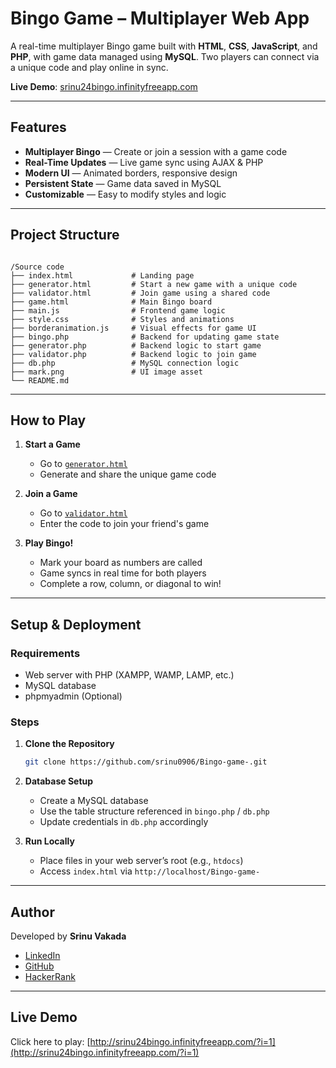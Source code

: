 # Bingo Game – Multiplayer Web App

A real-time multiplayer Bingo game built with **HTML**, **CSS**, **JavaScript**, and **PHP**, with game data managed using **MySQL**. Two players can connect via a unique code and play online in sync.

 **Live Demo**: [srinu24bingo.infinityfreeapp.com](http://srinu24bingo.infinityfreeapp.com/?i=1)

---

##  Features

- **Multiplayer Bingo** — Create or join a session with a game code
- **Real-Time Updates** — Live game sync using AJAX & PHP
- **Modern UI** — Animated borders, responsive design
- **Persistent State** — Game data saved in MySQL
- **Customizable** — Easy to modify styles and logic

---

## Project Structure

```

/Source code
├── index.html             # Landing page
├── generator.html         # Start a new game with a unique code
├── validator.html         # Join game using a shared code
├── game.html              # Main Bingo board
├── main.js                # Frontend game logic
├── style.css              # Styles and animations
├── borderanimation.js     # Visual effects for game UI
├── bingo.php              # Backend for updating game state
├── generator.php          # Backend logic to start game
├── validator.php          # Backend logic to join game
├── db.php                 # MySQL connection logic
├── mark.png               # UI image asset
└── README.md

````

---

## How to Play

1. **Start a Game**
   - Go to [`generator.html`](http://srinu24bingo.infinityfreeapp.com/generator.html)
   - Generate and share the unique game code

2. **Join a Game**
   - Go to [`validator.html`](http://srinu24bingo.infinityfreeapp.com/validator.html)
   - Enter the code to join your friend's game

3. **Play Bingo!**
   - Mark your board as numbers are called
   - Game syncs in real time for both players
   - Complete a row, column, or diagonal to win!

---

## Setup & Deployment

### Requirements

- Web server with PHP (XAMPP, WAMP, LAMP, etc.)
- MySQL database
- phpmyadmin (Optional)

### Steps

1. **Clone the Repository**
   ```bash
   git clone https://github.com/srinu0906/Bingo-game-.git

2. **Database Setup**

   * Create a MySQL database
   * Use the table structure referenced in `bingo.php` / `db.php`
   * Update credentials in `db.php` accordingly

3. **Run Locally**

   * Place files in your web server’s root (e.g., `htdocs`)
   * Access `index.html` via `http://localhost/Bingo-game-`

---

##  Author

Developed by **Srinu Vakada**

*  [LinkedIn](https://www.linkedin.com/in/srinu-vakada-84b690275/)
*  [GitHub](https://github.com/srinu0906)
*  [HackerRank](https://www.hackerrank.com/profile/vakadasrinu24)

---


## Live Demo

Click here to play:
 [http://srinu24bingo.infinityfreeapp.com/?i=1](http://srinu24bingo.infinityfreeapp.com/?i=1)



